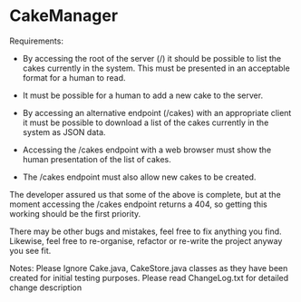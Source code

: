# CakeManager

Requirements:

* By accessing the root of the server (/) it should be possible to list the cakes currently in the system.  This
 must be presented in an acceptable format for a human to read.

* It must be possible for a human to add a new cake to the server.

* By accessing an alternative endpoint (/cakes) with an appropriate client it must be possible to download a list of
 the cakes currently in the system as JSON data.

* Accessing the /cakes endpoint with a web browser must show the human presentation of the list of cakes.

* The /cakes endpoint must also allow new cakes to be created.


The developer assured us that some of the above is complete, but at the moment accessing the /cakes endpoint
 returns a 404, so getting this working should be the first priority.

There may be other bugs and mistakes, feel free to fix anything you find. Likewise, feel free to re-organise,
 refactor or re-write the project anyway you see fit.

Notes:
Please Ignore Cake.java, CakeStore.java classes as they have been created for initial testing purposes.
Please read ChangeLog.txt for detailed change description
